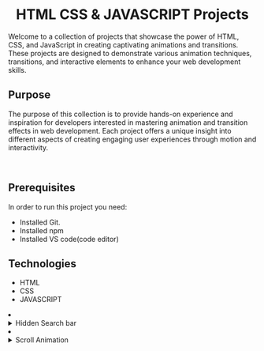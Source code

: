 <div>
<h1 align="center">HTML CSS & JAVASCRIPT Projects</h1> 
<p>Welcome to a collection of   projects that showcase the power of HTML, CSS, and JavaScript in creating captivating animations and transitions. These projects are designed to demonstrate various animation techniques, transitions, and interactive elements to enhance your web development skills.</p>
</div>

## Purpose

<p>The purpose of this collection is to provide hands-on experience and inspiration for developers interested in mastering animation and transition effects in web development. Each project offers a unique insight into different aspects of creating engaging user experiences through motion and interactivity.</p>

<br>

## Prerequisites

In order to run this project you need:

- Installed Git.
- Installed npm
- Installed VS code(code editor)

## Technologies

  <ul>
    <li>HTML</li>
    <li>CSS</li>
    <li>JAVASCRIPT</li>
  </ul>
<li>
<details>
<summary>Hidden Search bar</summary>
<p>Hidden Search Bar discreetly expands upon toggling, seamlessly integrating a sleek and intuitive search feature into interfaces, enhancing user accessibility and experience.</p>
<ul>
<li><a href="https://avishekghosh2004.github.io/HTML-CSS-JavaScript-Project/HiddenSearchButton/">Live Demo</a></li>
</ul> 
</details>
</li>
<li>
<details>
<summary>Scroll Animation</summary>
<p>"Scroll Animation" is a dynamic project that imbues scrolling web pages with captivating animation effects, elevating the user experience through visually engaging content transitions triggered by scrolling actions.</p>
<ul><div>
<h1 align="center">HTML CSS & JAVASCRIPT Projects</h1> 
<p>Welcome to a collection of   projects that showcase the power of HTML, CSS, and JavaScript in creating captivating animations and transitions. These projects are designed to demonstrate various animation techniques, transitions, and interactive elements to enhance your web development skills.</p>
</div>

## Purpose

<p>The purpose of this collection is to provide hands-on experience and inspiration for developers interested in mastering animation and transition effects in web development. Each project offers a unique insight into different aspects of creating engaging user experiences through motion and interactivity.</p>

<br>

## Prerequisites

In order to run this project you need:

- Installed Git.
- Installed npm
- Installed VS code(code editor)

## Technologies

  <ul>
    <li>HTML</li>
    <li>CSS</li>
    <li>JAVASCRIPT</li>
  </ul>
  
<h3>Hidden Search bar</h3>
<p>Hidden Search Bar discreetly expands upon toggling, seamlessly integrating a sleek and intuitive search feature into interfaces, enhancing user accessibility and experience.</p><br>
<h3>Scrolling Animation</h3>
<p>"Scrolling Animation" is a dynamic project that imbues scrolling web pages with captivating animation effects, elevating the user experience through visually engaging content transitions triggered by scrolling actions.</p>


